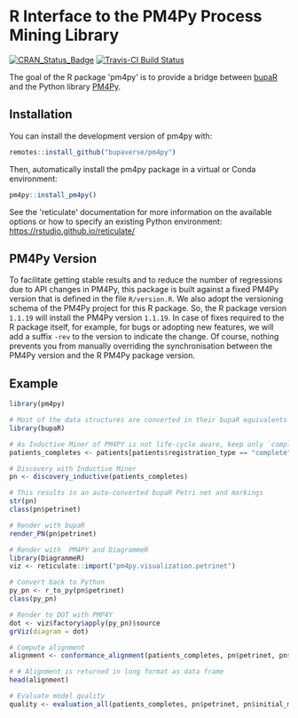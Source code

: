 # R Interface to the PM4Py Process Mining Library

[![CRAN\_Status\_Badge](https://www.r-pkg.org/badges/version/pm4py)](https://cran.r-project.org/package=pm4py)
[![Travis-CI Build Status](https://travis-ci.org/bupaverse/pm4py.svg?branch=master)](https://travis-ci.org/bupaverse/pm4py)

The goal of the R package 'pm4py' is to provide a bridge between [bupaR](https://www.bupar.net/) and the Python library [PM4Py](http://pm4py.org/).

## Installation

You can install the development version of pm4py with:

``` r
remotes::install_github("bupaverse/pm4py")
```

Then, automatically install the pm4py package in a virtual or Conda environment:
``` r
pm4py::install_pm4py()
```

See the 'reticulate' documentation for more information on the available options or how to specify an existing Python environment: 
https://rstudio.github.io/reticulate/

## PM4Py Version

To facilitate getting stable results and to reduce the number of regressions due to API changes in PM4Py, this package is built against a fixed PM4Py version that is defined in the file `R/version.R`. We also adopt the versioning schema of the PM4Py project for this R package. So, the R package version `1.1.19` will install the PM4Py version `1.1.19`. In case of fixes required to the R package itself, for example, for bugs or adopting new features, we will add a suffix `-rev` to the version to indicate the change. Of course, nothing prevents you from manually overriding the synchronisation between the PM4Py version and the R PM4Py package version.


## Example

``` r
library(pm4py)

# Most of the data structures are converted in their bupaR equivalents
library(bupaR)

# As Inductive Miner of PM4PY is not life-cycle aware, keep only `complete` events:
patients_completes <- patients[patients$registration_type == "complete", ]

# Discovery with Inductive Miner
pn <- discovery_inductive(patients_completes)

# This results in an auto-converted bupaR Petri net and markings
str(pn)
class(pn$petrinet)

# Render with bupaR
render_PN(pn$petrinet)

# Render with  PM4PY and DiagrammeR
library(DiagrammeR)
viz <- reticulate::import("pm4py.visualization.petrinet")

# Convert back to Python
py_pn <- r_to_py(pn$petrinet)
class(py_pn)

# Render to DOT with PMP4Y
dot <- viz$factory$apply(py_pn)$source
grViz(diagram = dot)

# Compute alignment
alignment <- conformance_alignment(patients_completes, pn$petrinet, pn$initial_marking, pn$final_marking)

# # Alignment is returned in long format as data frame
head(alignment)

# Evaluate model quality
quality <- evaluation_all(patients_completes, pn$petrinet, pn$initial_marking, pn$final_marking)
```

